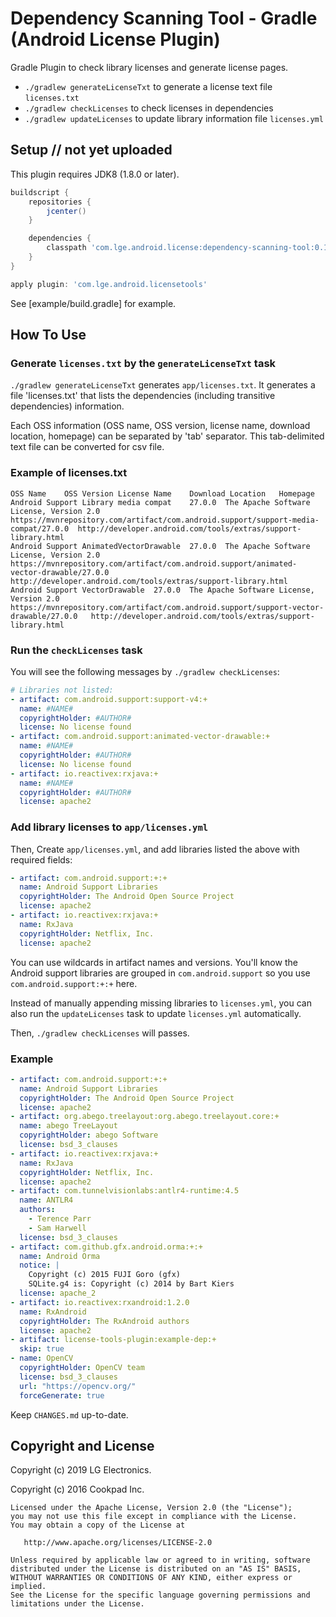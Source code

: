 # Dependency Scanning Tool - Gradle (Android License Plugin)

Gradle Plugin to check library licenses and generate license pages.

* `./gradlew generateLicenseTxt` to generate a license text file `licenses.txt`
* `./gradlew checkLicenses` to check licenses in dependencies
* `./gradlew updateLicenses` to update library information file `licenses.yml`

## Setup // not yet uploaded

This plugin requires JDK8 (1.8.0 or later).

```gradle
buildscript {
    repositories {
        jcenter()
    }

    dependencies {
        classpath 'com.lge.android.license:dependency-scanning-tool:0.1.0'
    }
}

apply plugin: 'com.lge.android.licensetools'
```

See [example/build.gradle] for example.

## How To Use

### Generate `licenses.txt` by the `generateLicenseTxt` task

`./gradlew generateLicenseTxt` generates `app/licenses.txt`.
It generates a file 'licenses.txt' that lists the dependencies (including transitive dependencies) information.

Each OSS information (OSS name, OSS version, license name, download location, homepage) can be separated by 'tab' separator.
This tab-delimited text file can be converted for csv file.

### Example of licenses.txt

```
OSS Name	OSS Version	License Name	Download Location	Homepage
Android Support Library media compat	27.0.0	The Apache Software License, Version 2.0	https://mvnrepository.com/artifact/com.android.support/support-media-compat/27.0.0	http://developer.android.com/tools/extras/support-library.html
Android Support AnimatedVectorDrawable	27.0.0	The Apache Software License, Version 2.0	https://mvnrepository.com/artifact/com.android.support/animated-vector-drawable/27.0.0	http://developer.android.com/tools/extras/support-library.html
Android Support VectorDrawable	27.0.0	The Apache Software License, Version 2.0	https://mvnrepository.com/artifact/com.android.support/support-vector-drawable/27.0.0	http://developer.android.com/tools/extras/support-library.html
```

### Run the `checkLicenses` task

You will see the following messages by `./gradlew checkLicenses`:

```yaml
# Libraries not listed:
- artifact: com.android.support:support-v4:+
  name: #NAME#
  copyrightHolder: #AUTHOR#
  license: No license found
- artifact: com.android.support:animated-vector-drawable:+
  name: #NAME#
  copyrightHolder: #AUTHOR#
  license: No license found
- artifact: io.reactivex:rxjava:+
  name: #NAME#
  copyrightHolder: #AUTHOR#
  license: apache2
 ```

### Add library licenses to `app/licenses.yml`

Then, Create `app/licenses.yml`, and add libraries listed the above with required fields:

```yaml
- artifact: com.android.support:+:+
  name: Android Support Libraries
  copyrightHolder: The Android Open Source Project
  license: apache2
- artifact: io.reactivex:rxjava:+
  name: RxJava
  copyrightHolder: Netflix, Inc.
  license: apache2
```

You can use wildcards in artifact names and versions.
You'll know the Android support libraries are grouped in `com.android.support` so you use `com.android.support:+:+` here.

Instead of manually appending missing libraries to `licenses.yml`,
you can also run the `updateLicenses` task to update `licenses.yml` automatically.

Then, `./gradlew checkLicenses` will passes.


### Example

```yaml
- artifact: com.android.support:+:+
  name: Android Support Libraries
  copyrightHolder: The Android Open Source Project
  license: apache2
- artifact: org.abego.treelayout:org.abego.treelayout.core:+
  name: abego TreeLayout
  copyrightHolder: abego Software
  license: bsd_3_clauses
- artifact: io.reactivex:rxjava:+
  name: RxJava
  copyrightHolder: Netflix, Inc.
  license: apache2
- artifact: com.tunnelvisionlabs:antlr4-runtime:4.5
  name: ANTLR4
  authors:
    - Terence Parr
    - Sam Harwell
  license: bsd_3_clauses
- artifact: com.github.gfx.android.orma:+:+
  name: Android Orma
  notice: |
    Copyright (c) 2015 FUJI Goro (gfx)
    SQLite.g4 is: Copyright (c) 2014 by Bart Kiers
  license: apache_2
- artifact: io.reactivex:rxandroid:1.2.0
  name: RxAndroid
  copyrightHolder: The RxAndroid authors
  license: apache2
- artifact: license-tools-plugin:example-dep:+
  skip: true
- name: OpenCV
  copyrightHolder: OpenCV team
  license: bsd_3_clauses
  url: "https://opencv.org/"
  forceGenerate: true
```

Keep `CHANGES.md` up-to-date.

## Copyright and License
Copyright (c) 2019 LG Electronics.

Copyright (c) 2016 Cookpad Inc.

```
Licensed under the Apache License, Version 2.0 (the "License");
you may not use this file except in compliance with the License.
You may obtain a copy of the License at

   http://www.apache.org/licenses/LICENSE-2.0

Unless required by applicable law or agreed to in writing, software
distributed under the License is distributed on an "AS IS" BASIS,
WITHOUT WARRANTIES OR CONDITIONS OF ANY KIND, either express or implied.
See the License for the specific language governing permissions and
limitations under the License.
```
